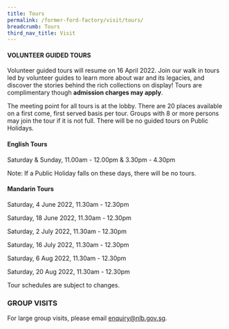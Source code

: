 ```yaml
---
title: Tours
permalink: /former-ford-factory/visit/tours/
breadcrumb: Tours
third_nav_title: Visit
---
```

#### VOLUNTEER GUIDED TOURS

Volunteer guided tours will resume on 16 April 2022.  Join our walk in tours led by volunteer guides to learn more about war and its legacies, and discover the stories behind the rich collections on display!  Tours are complimentary though **admission charges may apply**.

The meeting point for all tours is at the lobby.  There are 20 places available on a first come, first served basis per tour.  Groups with 8 or more persons may join the tour if it is not full.  There will be no guided tours on Public Holidays.  

#### **English Tours**
Saturday & Sunday, 11.00am - 12.00pm & 3.30pm - 4.30pm

Note: If a Public Holiday falls on these days, there will be no tours.

#### **Mandarin Tours**

Saturday, 4 June 2022, 11.30am - 12.30pm

Saturday, 18 June 2022, 11.30am - 12.30pm

Saturday, 2 July 2022, 11.30am - 12.30pm

Saturday, 16 July 2022, 11.30am - 12.30pm

Saturday, 6 Aug 2022, 11.30am - 12.30pm

Saturday, 20 Aug 2022, 11.30am - 12.30pm

Tour schedules are subject to changes.


### GROUP VISITS

For large group visits, please email enquiry@nlb.gov.sg.